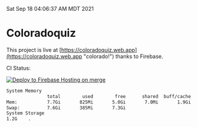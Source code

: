 Sat Sep 18 04:06:37 AM MDT 2021

# Coloradoquiz


This project is live at [https://coloradoquiz.web.app](https://coloradoquiz.web.app "colorado!") thanks to Firebase.

CI Status: 

[![Deploy to Firebase Hosting on merge](https://github.com/teamkushal/coloradoquiz/actions/workflows/firebase-hosting-merge.yml/badge.svg)](https://github.com/teamkushal/coloradoquiz/actions/workflows/firebase-hosting-merge.yml)

```bash
System Memory
               total        used        free      shared  buff/cache   available
Mem:           7.7Gi       825Mi       5.0Gi       7.0Mi       1.9Gi       6.5Gi
Swap:          7.6Gi       385Mi       7.3Gi
System Storage
1.2G	.
```
```bash

